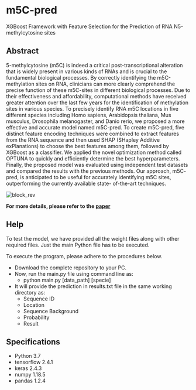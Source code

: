 # m5C-pred
XGBoost Framework with Feature Selection for the Prediction of RNA N5-methylcytosine sites

## Abstract
5-methylcytosine (m5C) is indeed a critical post-transcriptional alteration that is widely present in various kinds of RNAs and is crucial to the fundamental biological processes. By correctly identifying the m5C-methylation sites on RNA, clinicians can more clearly comprehend the precise function of these m5C-sites in different biological processes. Due to their effectiveness and affordability, computational methods have received greater attention over the last few years for the identification of methylation sites in various species. To precisely identify RNA m5C locations in five different species including Homo sapiens, Arabidopsis thaliana, Mus musculus, Drosophila melanogaster, and Danio rerio, we proposed a more effective and accurate model named m5C-pred. To create m5C-pred, five distinct feature encoding techniques were combined to extract features from the RNA sequence and then used SHAP (SHapley Additive exPlanations) to choose the best features among them, followed by XGBoost as a classifier. We applied the novel optimization method called OPTUNA to quickly and efficiently determine the best hyperparameters. Finally, the proposed model was evaluated using independent test datasets and compared the results with the previous methods. Our approach, m5C- pred, is anticipated to be useful for accurately identifying m5C sites, outperforming the currently available state- of-the-art techniques.

![block_rev](https://user-images.githubusercontent.com/80881943/210732228-7d68b0ce-eac7-4cbd-ad47-1746b1d8f876.jpg)

**For more details, please refer to the [paper](https://www.cell.com/molecular-therapy-family/molecular-therapy/fulltext/S1525-0016(23)00272-1)**

## Help
To test the model, we have provided all the weight files along with other required files. Just the main Python file has to be executed.

To execute the program, please adhere to the procedures below.

- Download the complete repository to your PC.  
- Now, run the main.py file using command line as:
    - python main.py [data_path] [specie]
- It will provide the prediction in results.txt file in the same working directory as:
    - Sequence ID
    - Location
    - Sequence Background
    - Probability
    - Result  
   
## Specifications
- Python 3.7
- tensorflow 2.4.1
- keras 2.4.3
- numpy 1.18.5
- pandas 1.2.4
